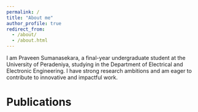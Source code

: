 ```yaml
---
permalink: /
title: "About me"
author_profile: true
redirect_from: 
  - /about/
  - /about.html
---
```


I am Praveen Sumanasekara, a final-year undergraduate student at the University of Peradeniya, studying in the Department of Electrical and Electronic Engineering. I have strong research ambitions and am eager to contribute to innovative and impactful work.

# Publications
